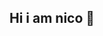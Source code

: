## Hi i am nico 👋

<!--
**Nicogoldenpet/Nicogoldenpet** is a ✨ _special_ ✨ repository because its `README.md` (this file) appears on your GitHub profile.

Nicogoldenpet

![Nico's GitHub Stats](https://github-readme-stats.vercel.app/api?username=Nicogoldenpet&show_icons=true&hide_border=true&theme=radical&cache_seconds=1800)
![Top Langs](https://github-readme-stats.vercel.app/api/top-langs/?username=daniels-py&layout=compact&theme=radical&cache_seconds=1800)
Here are some ideas to get you started:

- 🔭 I’m currently working on ...
- 🌱 I’m currently learning ...
- 👯 I’m looking to collaborate on ...
- 🤔 I’m looking for help with ...
- 💬 Ask me about ...
- 📫 How to reach me: ...
- 😄 Pronouns: ...
- ⚡ Fun fact: ...
-->
